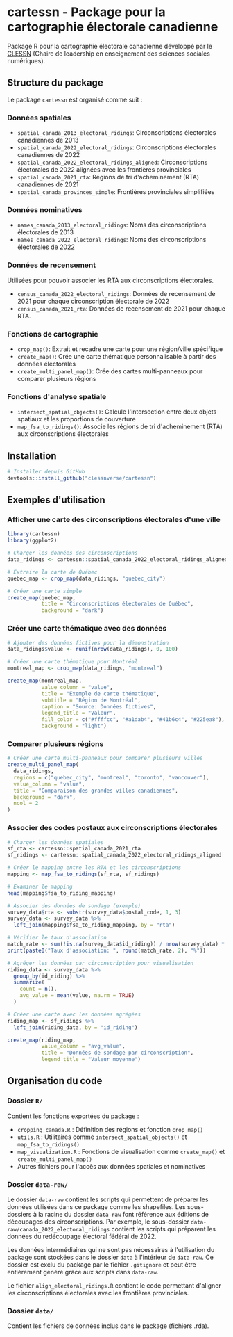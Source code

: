 # cartessn - Package pour la cartographie électorale canadienne

Package R pour la cartographie électorale canadienne développé par le [CLESSN](https://www.clessn.com/) (Chaire de leadership en enseignement des sciences sociales numériques).

## Structure du package

Le package `cartessn` est organisé comme suit :

### Données spatiales
- `spatial_canada_2013_electoral_ridings`: Circonscriptions électorales canadiennes de 2013
- `spatial_canada_2022_electoral_ridings`: Circonscriptions électorales canadiennes de 2022
- `spatial_canada_2022_electoral_ridings_aligned`: Circonscriptions électorales de 2022 alignées avec les frontières provinciales
- `spatial_canada_2021_rta`: Régions de tri d'acheminement (RTA) canadiennes de 2021
- `spatial_canada_provinces_simple`: Frontières provinciales simplifiées

### Données nominatives
- `names_canada_2013_electoral_ridings`: Noms des circonscriptions électorales de 2013
- `names_canada_2022_electoral_ridings`: Noms des circonscriptions électorales de 2022

### Données de recensement
Utilisées pour pouvoir associer les RTA aux circonscriptions électorales.
- `census_canada_2022_electoral_ridings`: Données de recensement de 2021 pour chaque circonscription électorale de 2022
- `census_canada_2021_rta`: Données de recensement de 2021 pour chaque RTA.

### Fonctions de cartographie
- `crop_map()`: Extrait et recadre une carte pour une région/ville spécifique
- `create_map()`: Crée une carte thématique personnalisable à partir des données électorales
- `create_multi_panel_map()`: Crée des cartes multi-panneaux pour comparer plusieurs régions

### Fonctions d'analyse spatiale
- `intersect_spatial_objects()`: Calcule l'intersection entre deux objets spatiaux et les proportions de couverture
- `map_fsa_to_ridings()`: Associe les régions de tri d'acheminement (RTA) aux circonscriptions électorales

## Installation

```r
# Installer depuis GitHub
devtools::install_github("clessnverse/cartessn")
```

## Exemples d'utilisation

### Afficher une carte des circonscriptions électorales d'une ville

```r
library(cartessn)
library(ggplot2)

# Charger les données des circonscriptions
data_ridings <- cartessn::spatial_canada_2022_electoral_ridings_aligned

# Extraire la carte de Québec
quebec_map <- crop_map(data_ridings, "quebec_city")

# Créer une carte simple
create_map(quebec_map, 
           title = "Circonscriptions électorales de Québec",
           background = "dark")
```

### Créer une carte thématique avec des données

```r
# Ajouter des données fictives pour la démonstration
data_ridings$value <- runif(nrow(data_ridings), 0, 100)

# Créer une carte thématique pour Montréal
montreal_map <- crop_map(data_ridings, "montreal")

create_map(montreal_map,
           value_column = "value",
           title = "Exemple de carte thématique",
           subtitle = "Région de Montréal",
           caption = "Source: Données fictives",
           legend_title = "Valeur",
           fill_color = c("#ffffcc", "#a1dab4", "#41b6c4", "#225ea8"),
           background = "light")
```

### Comparer plusieurs régions

```r
# Créer une carte multi-panneaux pour comparer plusieurs villes
create_multi_panel_map(
  data_ridings,
  regions = c("quebec_city", "montreal", "toronto", "vancouver"),
  value_column = "value",
  title = "Comparaison des grandes villes canadiennes",
  background = "dark",
  ncol = 2
)
```

### Associer des codes postaux aux circonscriptions électorales

```r
# Charger les données spatiales
sf_rta <- cartessn::spatial_canada_2021_rta
sf_ridings <- cartessn::spatial_canada_2022_electoral_ridings_aligned

# Créer le mapping entre les RTA et les circonscriptions
mapping <- map_fsa_to_ridings(sf_rta, sf_ridings)

# Examiner le mapping
head(mapping$fsa_to_riding_mapping)

# Associer des données de sondage (exemple)
survey_data$rta <- substr(survey_data$postal_code, 1, 3)
survey_data <- survey_data %>%
  left_join(mapping$fsa_to_riding_mapping, by = "rta")

# Vérifier le taux d'association
match_rate <- sum(!is.na(survey_data$id_riding)) / nrow(survey_data) * 100
print(paste0("Taux d'association: ", round(match_rate, 2), "%"))

# Agréger les données par circonscription pour visualisation
riding_data <- survey_data %>%
  group_by(id_riding) %>%
  summarize(
    count = n(),
    avg_value = mean(value, na.rm = TRUE)
  )

# Créer une carte avec les données agrégées
riding_map <- sf_ridings %>%
  left_join(riding_data, by = "id_riding")

create_map(riding_map,
           value_column = "avg_value",
           title = "Données de sondage par circonscription",
           legend_title = "Valeur moyenne")
```

## Organisation du code

### Dossier `R/`
Contient les fonctions exportées du package :
- `cropping_canada.R` : Définition des régions et fonction `crop_map()`
- `utils.R` : Utilitaires comme `intersect_spatial_objects()` et `map_fsa_to_ridings()`
- `map_visualization.R` : Fonctions de visualisation comme `create_map()` et `create_multi_panel_map()`
- Autres fichiers pour l'accès aux données spatiales et nominatives

### Dossier `data-raw/`
Le dossier `data-raw` contient les scripts qui permettent de préparer les données utilisées dans ce package comme les shapefiles. Les sous-dossiers à la racine du dossier `data-raw` font référence aux éditions de découpages des circonscriptions. Par exemple, le sous-dossier `data-raw/canada_2022_electoral_ridings` contient les scripts qui préparent les données du redécoupage électoral fédéral de 2022.

Les données intermédiaires qui ne sont pas nécessaires à l'utilisation du package sont stockées dans le dossier `data` à l'intérieur de `data-raw`. Ce dossier est exclu du package par le fichier `.gitignore` et peut être entièrement généré grâce aux scripts dans `data-raw`.

Le fichier `align_electoral_ridings.R` contient le code permettant d'aligner les circonscriptions électorales avec les frontières provinciales.

### Dossier `data/`
Contient les fichiers de données inclus dans le package (fichiers .rda).
